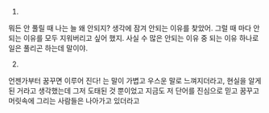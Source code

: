 1.
뭐든 안 풀릴 때
나는 늘 왜 안되지? 생각에 잠겨 안되는 이유를 찾았어.
그럴 때 마다 안되는 이유를 모두 지워버리고 싶어 했지.
사실 수 많은 안되는 이유 중 되는 이유 하나로 일은 풀리곤 하는데 말이야.

2.
언젠가부터 꿈꾸면 이루어 진다! 는 말이 가볍고 우스운 말로 느껴지더라고,
현실을 알게 된 거라고 생각했는데 그저 도태된 것 뿐이었고
지금도 저 단어를 진심으로 믿고 
꿈꾸고 머릿속에 그리는 사람들은 나아가고 있더라고

